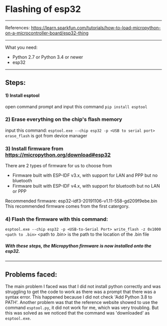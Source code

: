 # Flashing of esp32
---
References: https://learn.sparkfun.com/tutorials/how-to-load-micropython-on-a-microcontroller-board/esp32-thing
***
What you need:
* Python 2.7 or Python 3.4 or newer
* esp32
---
## Steps:
#### 1) Install esptool
open command prompt and input this command
`pip install esptool`

### 2) Erase everything on the chip's flash memory
input this command:
`esptool.exe --chip esp32 -p <USB to serial port> erase_flash`
<USB to serial port> is got from device manager

### 3) Install firmware from https://micropython.org/download#esp32
There are 2 types of firmware for us to choose from
* Firmware built with ESP-IDF v3.x, with support for LAN and PPP but no bluetooth
* Firmware built with ESP-IDF v4.x, with support for bluetooth but no LAN or PPP

Recommended firmware: esp32-idf3-20191106-v1.11-558-gd209f9ebe.bin
This recommended firmware comes from the first catergory.
   
### 4) Flash the firmware with this command:
`esptool.exe --chip esp32 -p <USB-to-Serial Port> write_flash -z 0x1000 <path to .bin>`
<path to .bin> is the path to the location of the .bin file

##### With these steps, the Micropython firmware is now installed onto the esp32.
***
## Problems faced:
The main problem I faced was that I did not install python correctly and was struggling to get the code to work as there was a prompt that there was a syntax error. This happened because I did not check 'Add Python 3.8 to PATH'.
Another problem was that the reference website showed to use the command `esptool.py`, it did not work for me, which was very troubling. But this was solved as we noticed that the command was 'downloaded' as `esptool.exe`.
